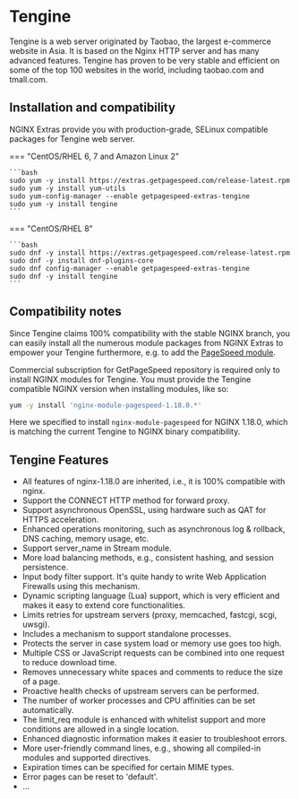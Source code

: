 # Tengine

Tengine is a web server originated by Taobao, the largest e-commerce website in Asia. It is based on the Nginx HTTP 
server and has many advanced features. Tengine has proven to be very stable and efficient on some of the top 100 
websites in the world, including taobao.com and tmall.com.

## Installation and compatibility

NGINX Extras provide you with production-grade, SELinux compatible packages for Tengine web server.

=== "CentOS/RHEL 6, 7 and Amazon Linux 2"

    ```bash
    sudo yum -y install https://extras.getpagespeed.com/release-latest.rpm
    sudo yum -y install yum-utils
    sudo yum-config-manager --enable getpagespeed-extras-tengine
    sudo yum -y install tengine
    ``` 
 
=== "CentOS/RHEL 8"

    ```bash
    sudo dnf -y install https://extras.getpagespeed.com/release-latest.rpm
    sudo dnf -y install dnf-plugins-core
    sudo dnf config-manager --enable getpagespeed-extras-tengine
    sudo dnf -y install tengine
    ```

## Compatibility notes

Since Tengine claims 100% compatibility with the stable NGINX branch, you can easily install all the
numerous module packages from NGINX Extras to empower your Tengine furthermore, e.g. to add the 
[PageSpeed module](modules/pagespeed.md). 

Commercial subscription for GetPageSpeed repository is required only to install NGINX modules for Tengine.
You must provide the Tengine compatible NGINX version when installing modules, like so:

```bash
yum -y install 'nginx-module-pagespeed-1.18.0.*'
```

Here we specified to install `nginx-module-pagespeed` for NGINX 1.18.0, which is matching the current
Tengine to NGINX binary compatibility.
 
## Tengine Features

* All features of nginx-1.18.0 are inherited, i.e., it is 100% compatible with nginx.
* Support the CONNECT HTTP method for forward proxy.
* Support asynchronous OpenSSL, using hardware such as QAT for HTTPS acceleration.
* Enhanced operations monitoring, such as asynchronous log & rollback, DNS caching, memory usage, etc.
* Support server_name in Stream module.
* More load balancing methods, e.g., consistent hashing, and session persistence.
* Input body filter support. It's quite handy to write Web Application Firewalls using this mechanism.
* Dynamic scripting language (Lua) support, which is very efficient and makes it easy to extend core functionalities.
* Limits retries for upstream servers (proxy, memcached, fastcgi, scgi, uwsgi).
* Includes a mechanism to support standalone processes.
* Protects the server in case system load or memory use goes too high.
* Multiple CSS or JavaScript requests can be combined into one request to reduce download time.
* Removes unnecessary white spaces and comments to reduce the size of a page.
* Proactive health checks of upstream servers can be performed.
* The number of worker processes and CPU affinities can be set automatically.
* The limit_req module is enhanced with whitelist support and more conditions are allowed in a single location.
* Enhanced diagnostic information makes it easier to troubleshoot errors.
* More user-friendly command lines, e.g., showing all compiled-in modules and supported directives.
* Expiration times can be specified for certain MIME types.
* Error pages can be reset to 'default'.
* ...

